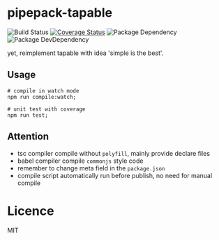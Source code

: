 # pipepack-tapable

![Build Status](https://img.shields.io/travis/pipepack/pipepack-tapable/master.svg?style=flat)
[![Coverage Status](https://coveralls.io/repos/github/pipepack/pipepack-tapable/badge.svg?branch=master)](https://coveralls.io/github/pipepack/?branch=master)
![Package Dependency](https://david-dm.org/pipepack/pipepack-tapable.svg?style=flat)
![Package DevDependency](https://david-dm.org/pipepack/pipepack-tapable/dev-status.svg?style=flat)

yet, reimplement tapable with idea &#x27;simple is the best&#x27;.


## Usage

```shell
# compile in watch mode
npm run compile:watch;

# unit test with coverage
npm run test;
```

## Attention

- tsc compiler compile without `polyfill`, mainly provide declare files
- babel compiler compile `commonjs` style code
- remember to change meta field in the `package.json`
- compile script automatically run before publish, no need for manual compile

# Licence

MIT
